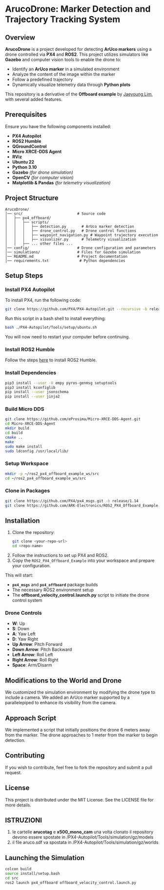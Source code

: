 # ArucoDrone: Marker Detection and Trajectory Tracking System

## Overview

**ArucoDrone** is a project developed for detecting **ArUco markers** using a drone controlled via **PX4** and **ROS2**. This project utilizes simulators like **Gazebo** and computer vision tools to enable the drone to:

- Identify an **ArUco marker** in a simulated environment  
- Analyze the content of the image within the marker  
- Follow a predefined trajectory  
- Dynamically visualize telemetry data through **Python plots**  

This repository is a derivative of the **Offboard example** by [Jaeyoung Lim](https://github.com/Jaeyoung-Lim/px4-offboard), with several added features.  

## Prerequisites

Ensure you have the following components installed:

- **PX4 Autopilot**  
- **ROS2 Humble**  
- **QGroundControl**  
- **Micro XRCE-DDS Agent**  
- **RViz**  
- **Ubuntu 22**  
- **Python 3.10**  
- **Gazebo** *(for drone simulation)*  
- **OpenCV** *(for computer vision)*  
- **Matplotlib & Pandas** *(for telemetry visualization)*

## Project Structure

```
ArucoDrone/
│── src/                         # Source code
│   ├── px4_offboard/
│   │   ├── scripts/
│   │   │   ├── detection.py       # ArUco marker detection
│   │   │   ├── drone_control.py   # Drone control functions
│   │   │   ├── waypoint_navigation.py # Waypoint trajectory execution
│   │   │   ├── visualizer.py      # Telemetry visualization
│   │   ├── ... other files ...
│── config/                      # Drone configuration and parameters
│── simulations/                 # Files for Gazebo simulation
│── README.md                    # Project documentation
│── requirements.txt              # Python dependencies
```

## Setup Steps

### Install PX4 Autopilot

To install PX4, run the following code:
```bash
git clone https://github.com/PX4/PX4-Autopilot.git --recursive -b release/1.14
```
Run this script in a bash shell to install everything:
```bash
bash ./PX4-Autopilot/Tools/setup/ubuntu.sh
```
You will now need to restart your computer before continuing.

### Install ROS2 Humble

Follow the steps [here](https://docs.ros.org/en/humble/Installation/Ubuntu-Install-Debs.html) to install ROS2 Humble.

### Install Dependencies

```bash
pip3 install --user -U empy pyros-genmsg setuptools
pip3 install kconfiglib
pip install --user jsonschema
pip install --user jinja2
```

### Build Micro DDS
```bash
git clone https://github.com/eProsima/Micro-XRCE-DDS-Agent.git
cd Micro-XRCE-DDS-Agent
mkdir build
cd build
cmake ..
make
sudo make install
sudo ldconfig /usr/local/lib/
```

### Setup Workspace
```bash
mkdir -p ~/ros2_px4_offboard_example_ws/src
cd ~/ros2_px4_offboard_example_ws/src
```

### Clone in Packages
```bash
git clone https://github.com/PX4/px4_msgs.git -b release/1.14
git clone https://github.com/ARK-Electronics/ROS2_PX4_Offboard_Example.git
```

## Installation
1. Clone the repository:
   ```bash
   git clone <your-repo-url>
   cd <repo-name>
   ```
2. Follow the instructions to set up PX4 and ROS2.
3. Copy the `ROS2_PX4_Offboard_Example` into your workspace and prepare your configuration.

This will start:
- **`px4_msgs`** and **`px4_offboard`** package builds
- The necessary ROS2 environment setup
- The **offboard_velocity_control.launch.py** script to initiate the drone control system

### Drone Controls
- **W**: Up
- **S**: Down
- **A**: Yaw Left
- **D**: Yaw Right
- **Up Arrow**: Pitch Forward
- **Down Arrow**: Pitch Backward
- **Left Arrow**: Roll Left
- **Right Arrow**: Roll Right
- **Space**: Arm/Disarm

## Modifications to the World and Drone
We customized the simulation environment by modifying the drone type to include a camera. We added an ArUco marker supported by a parallelepiped to enhance its visibility from the camera.

## Approach Script
We implemented a script that initially positions the drone 6 meters away from the marker. The drone approaches to 1 meter from the marker to begin detection.

## Contributing
If you wish to contribute, feel free to fork the repository and submit a pull request.

## License
This project is distributed under the MIT License. See the LICENSE file for more details.


## ISTRUZIONI
1. le cartelle **arucotag** e **x500_mono_cam** una volta clonato il repository devono essere spostate in /PX4-Autopilot/Tools/simulation/gz/models
2. il file aruco.sdf va spostata in /PX4-Autopilot/Tools/simulation/gz/worlds

## Launching the Simulation
```bash
colcon build
source install/setup.bash
cd src
ros2 launch px4_offboard offboard_velocity_control.launch.py
```




